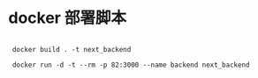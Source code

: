 # docker 部署脚本





```bin

 docker build . -t next_backend
 
 docker run -d -t --rm -p 82:3000 --name backend next_backend

```

